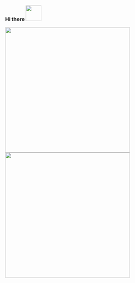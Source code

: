 ### Hi there <img src="https://media.giphy.com/media/mFSlq2cgOGCnp3jkdo/giphy.gif" width="50">

<center>
      <div>
                  <td><img width="400px" align="left" src="https://github-readme-stats.vercel.app/api?username=kpirap18&theme=dark&show_icons=true&hide_border=true&count_private=true&layout=compact" /> </td>
                  <td><img width="400px" align="left" src="https://github-readme-stats.vercel.app/api/top-langs/?username=kpirap18&theme=dark&count_private=true&hide=html&layout=compact" /> </td>
      </div>
</center>


<!--
**kpirap18/kpirap18** is a ✨ _special_ ✨ repository because its `README.md` (this file) appears on your GitHub profile.

Here are some ideas to get you started:

- 🔭 I’m currently working on ...
- 🌱 I’m currently learning ...
- 👯 I’m looking to collaborate on ...
- 🤔 I’m looking for help with ...
- 💬 Ask me about ...
- 📫 How to reach me: ...
- 😄 Pronouns: ...
- ⚡ Fun fact: ...
-->
